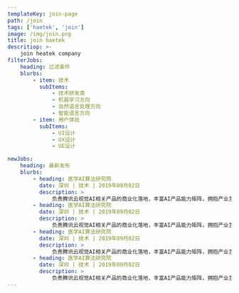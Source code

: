 ```yaml
---
templateKey: join-page
path: /join
tags: ['haetek', 'join']
image: /img/join.png
title: join haetek
descritiop: >-
    join heatek company
filterJobs:
    heading: 过滤条件
    blurbs:
        - item: 技术
          subItems:
              - 技术研发类
              - 机器学习方向
              - 自然语言处理方向
              - 智能语言方向
        - item: 用户体验
          subItems:
              - UI设计
              - UX设计
              - UE设计

newJobs:
    heading: 最新发布
    blurbs:
        - heading: 医学AI算法研究院
          date: 深圳 | 技术 | 2019年09月02日
          description: >
              负责腾讯云视觉AI相关产品的商业化落地，丰富AI产品能力矩阵，拥抱产业互联网，赋能各行业合作伙伴； 负责基于AI实验室引擎模型基础上的高效AI开放平台能力建设，高效率低成本的持续引入优质AI能力……
        - heading: 医学AI算法研究院
          date: 深圳 | 技术 | 2019年09月02日
          description: >
              负责腾讯云视觉AI相关产品的商业化落地，丰富AI产品能力矩阵，拥抱产业互联网，赋能各行业合作伙伴； 负责基于AI实验室引擎模型基础上的高效AI开放平台能力建设，高效率低成本的持续引入优质AI能力……
        - heading: 医学AI算法研究院
          date: 深圳 | 技术 | 2019年09月02日
          description: >
              负责腾讯云视觉AI相关产品的商业化落地，丰富AI产品能力矩阵，拥抱产业互联网，赋能各行业合作伙伴； 负责基于AI实验室引擎模型基础上的高效AI开放平台能力建设，高效率低成本的持续引入优质AI能力……
        - heading: 医学AI算法研究院
          date: 深圳 | 技术 | 2019年09月02日
          description: >
              负责腾讯云视觉AI相关产品的商业化落地，丰富AI产品能力矩阵，拥抱产业互联网，赋能各行业合作伙伴； 负责基于AI实验室引擎模型基础上的高效AI开放平台能力建设，高效率低成本的持续引入优质AI能力……
---
```

